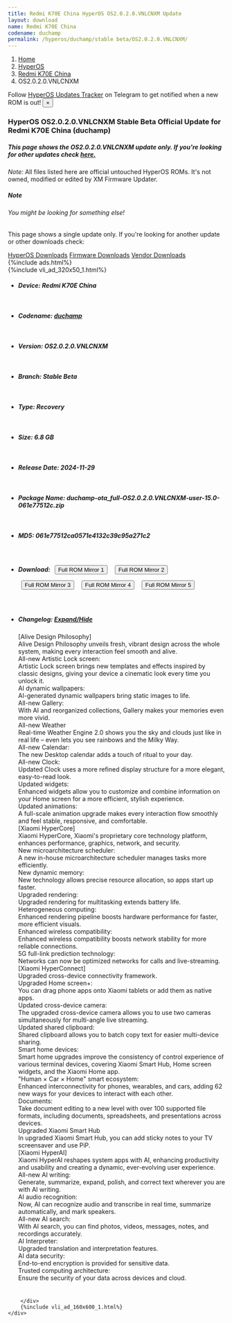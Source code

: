 ```yaml
---
title: Redmi K70E China HyperOS OS2.0.2.0.VNLCNXM Update
layout: download
name: Redmi K70E China
codename: duchamp
permalink: /hyperos/duchamp/stable beta/OS2.0.2.0.VNLCNXM/
---
```

<nav aria-label="breadcrumb">
    <ol class="breadcrumb">
        <li class="breadcrumb-item"><a href="/">Home</a></li>
        <li class="breadcrumb-item"><a href="/hyperos/">HyperOS</a></li>
        <li class="breadcrumb-item"><a href="/hyperos/duchamp/">Redmi K70E China</a></li>
        <li class="breadcrumb-item active" aria-current="page">OS2.0.2.0.VNLCNXM</li>
    </ol>
</nav>
<div class="alert alert-primary alert-dismissible fade show" role="alert">
    Follow <a href="https://t.me/MIUIUpdatesTracker" class="alert-link">HyperOS Updates Tracker</a> on Telegram to get
    notified when a new ROM is out!
    <button type="button" class="close" data-dismiss="alert" aria-label="Close">
        <span aria-hidden="true">&times;</span>
    </button>
</div>
<div class="col-12 mx-auto">
    <h3 class="title bg-light p-2 rounded">HyperOS OS2.0.2.0.VNLCNXM Stable Beta Official Update for Redmi K70E China (duchamp)</h3>
    <h5>This page shows the OS2.0.2.0.VNLCNXM update only. If you're looking for other updates check
        <a href="/hyperos/duchamp/">here.</a></h5>
    <p><i>Note: </i>All files listed here are official untouched HyperOS ROMs.
        It's not owned, modified or edited by XM Firmware Updater.</p>
    <div class="card">
        <div class="card-body">
            <h5 class="card-title">Note</h5>
            <h6 class="card-subtitle mb-2 text-muted">You might be looking for something else!</h6>
            <p class="card-text">This page shows a single update only.
                If you're looking for another update or other downloads check:</p>
            <a href="/hyperos/" class="card-link">HyperOS Downloads</a>
            <a href="/firmware/" class="card-link">Firmware Downloads</a>
            <a href="/vendor/" class="card-link">Vendor Downloads</a>
        </div>
    </div>
    {%include ads.html%}
    <div class="row justify-content-center">
        <div class="col-10" id="downloads">
                    <div class="card card-body">
            {%include vli_ad_320x50_1.html%}
            <ul class="list-unstyled">
                <li style="padding-bottom: 10px;">
                    <h5><b>Device: </b>Redmi K70E China</h5>
                </li>
                <li style="padding-bottom: 10px;">
                    <h5><b>Codename: </b> <a href="/hyperos/duchamp/" target="_blank">duchamp</a> </h5>
                </li>
                <li style="padding-bottom: 10px;">
                    <h5><b>Version: </b>OS2.0.2.0.VNLCNXM</h5>
                </li>
                <li style="padding-bottom: 10px;">
                    <h5><b>Branch: </b>Stable Beta</h5>
                </li>
                <li style="padding-bottom: 10px;">
                    <h5><b>Type: </b>Recovery</h5>
                </li>
                <li style="padding-bottom: 10px;">
                    <h5><b>Size: </b>6.8 GB</h5>
                </li>
                <li style="padding-bottom: 10px;">
                    <h5><b>Release Date: </b>2024-11-29</h5>
                </li>
                <li style="padding-bottom: 10px;">
                    <h5><b>Package Name: </b><span id="filename" class="text-dark">duchamp-ota_full-OS2.0.2.0.VNLCNXM-user-15.0-061e77512c.zip</span></h5>
                </li>
                <li style="padding-bottom: 10px;">
                    <h5><b>MD5: </b><span id="md5" class="text-muted">061e77512ca0571e4132c39c95a271c2</span></h5>
                </li>
                <li style="padding-bottom: 10px;">
                    <h5><b>Download: </b> <button type="button" id="download" class="btn btn-primary" style="margin: 7px;" onclick="window.open('https://cdnorg.d.miui.com/OS2.0.2.0.VNLCNXM/duchamp-ota_full-OS2.0.2.0.VNLCNXM-user-15.0-061e77512c.zip', '_blank');"><i class="fa fa-download"></i> Full ROM Mirror 1</button> <button type="button" id="download" class="btn btn-primary" style="margin: 7px;" onclick="window.open('https://bkt-sgp-miui-ota-update-alisgp.oss-ap-southeast-1.aliyuncs.com/OS2.0.2.0.VNLCNXM/duchamp-ota_full-OS2.0.2.0.VNLCNXM-user-15.0-061e77512c.zip', '_blank');"><i class="fa fa-download"></i> Full ROM Mirror 2</button> <button type="button" id="download" class="btn btn-primary" style="margin: 7px;" onclick="window.open('https://bn.d.miui.com/OS2.0.2.0.VNLCNXM/duchamp-ota_full-OS2.0.2.0.VNLCNXM-user-15.0-061e77512c.zip', '_blank');"><i class="fa fa-download"></i> Full ROM Mirror 3</button> <button type="button" id="download" class="btn btn-primary" style="margin: 7px;" onclick="window.open('https://bigota.d.miui.com/OS2.0.2.0.VNLCNXM/duchamp-ota_full-OS2.0.2.0.VNLCNXM-user-15.0-061e77512c.zip', '_blank');"><i class="fa fa-download"></i> Full ROM Mirror 4</button> <button type="button" id="download" class="btn btn-primary" style="margin: 7px;" onclick="window.open('https://hugeota.d.miui.com/OS2.0.2.0.VNLCNXM/duchamp-ota_full-OS2.0.2.0.VNLCNXM-user-15.0-061e77512c.zip', '_blank');"><i class="fa fa-download"></i> Full ROM Mirror 5</button></h5>
                </li>
                <li style="padding-bottom: 10px;">
                    <h5><b>Changelog: </b><a href="#duchamp_1_changelog" data-toggle="collapse" role="button"
                            aria-expanded="false" aria-controls="duchamp_1_changelog"> <i class="fa fa-arrow-down"
                                aria-hidden="true"></i> Expand/Hide</a></h5>
                    <div class="collapse" id="duchamp_1_changelog">
                        <p id="changelog_text">[Alive Design Philosophy]<br>Alive Design Philosophy unveils fresh, vibrant design across the whole system, making every interaction feel smooth and alive.<br>All-new Artistic Lock screen:<br>Artistic Lock screen brings new templates and effects inspired by classic designs, giving your device a cinematic look every time you unlock it.<br>AI dynamic wallpapers:<br>AI-generated dynamic wallpapers bring static images to life.<br>All-new Gallery:<br>With AI and reorganized collections, Gallery makes your memories even more vivid.<br>All-new Weather<br>Real-time Weather Engine 2.0 shows you the sky and clouds just like in real life – even lets you see rainbows and the Milky Way.<br>All-new Calendar:<br>The new Desktop calendar adds a touch of ritual to your day.<br>All-new Clock:<br>Updated Clock uses a more refined display structure for a more elegant, easy-to-read look.<br>Updated widgets:<br>Enhanced widgets allow you to customize and combine information on your Home screen for a more efficient, stylish experience.<br>Updated animations:<br>A full-scale animation upgrade makes every interaction flow smoothly and feel stable, responsive, and comfortable.<br>[Xiaomi HyperCore]<br>Xiaomi HyperCore, Xiaomi's proprietary core technology platform, enhances performance, graphics, network, and security.<br>New microarchitecture scheduler:<br>A new in-house microarchitecture scheduler manages tasks more efficiently.<br>New dynamic memory:<br>New technology allows precise resource allocation, so apps start up faster.<br>Upgraded rendering:<br>Upgraded rendering for multitasking extends battery life.<br>Heterogeneous computing:<br>Enhanced rendering pipeline boosts hardware performance for faster, more efficient visuals.<br>Enhanced wireless compatibility:<br>Enhanced wireless compatibility boosts network stability for more reliable connections.<br>5G full-link prediction technology:<br>Networks can now be optimized networks for calls and live-streaming.<br>[Xiaomi HyperConnect]<br>Upgraded cross-device connectivity framework.<br>Upgraded Home screen+:<br>You can drag phone apps onto Xiaomi tablets or add them as native apps.<br>Updated cross-device camera:<br>The upgraded cross-device camera allows you to use two cameras simultaneously for multi-angle live streaming.<br>Updated shared clipboard:<br>Shared clipboard allows you to batch copy text for easier multi-device sharing.<br>Smart home devices:<br>Smart home upgrades improve the consistency of control experience of various terminal devices, covering Xiaomi Smart Hub, Home screen widgets, and the Xiaomi Home app.<br>"Human × Car × Home" smart ecosystem:<br>Enhanced interconnectivity for phones, wearables, and cars, adding 62 new ways for your devices to interact with each other.<br>Documents:<br>Take document editing to a new level with over 100 supported file formats, including documents, spreadsheets, and presentations across devices.<br>Upgraded Xiaomi Smart Hub<br>In upgraded Xiaomi Smart Hub, you can add sticky notes to your TV screensaver and use PiP.<br>[Xiaomi HyperAI]<br>Xiaomi HyperAI reshapes system apps with AI, enhancing productivity and usability and creating a dynamic, ever-evolving user experience.<br>All-new AI writing:<br>Generate, summarize, expand, polish, and correct text wherever you are with AI writing.<br>AI audio recognition:<br>Now, AI can recognize audio and transcribe in real time, summarize automatically, and mark speakers.<br>All-new AI search:<br>With AI search, you can find photos, videos, messages, notes, and recordings accurately.<br>AI Interpreter:<br>Upgraded translation and interpretation features.<br>AI data security:<br>End-to-end encryption is provided for sensitive data.<br>Trusted computing architecture:<br>Ensure the security of your data across devices and cloud.</p>
                    </div>
                </li>
            </ul>
        </div>

        </div>
        {%include vli_ad_160x600_1.html%}
    </div>
</div>
